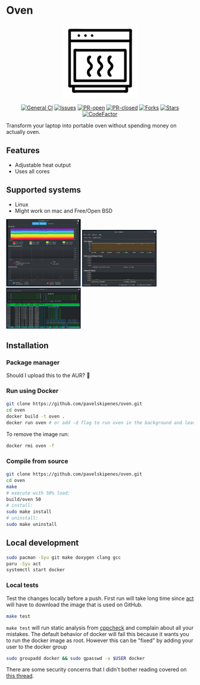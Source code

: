 # Oven
<div style="text-align:center">
    <img src="./docs/logo.svg" height="200"></img>

[![General CI](https://github.com/pavelskipenes/oven/workflows/General%20CI/badge.svg)](https://github.com/pavelskipenes/oven/workflows/General%20CI/badge.svg)
[![Issues](https://img.shields.io/github/issues/pavelskipenes/oven.svg)](https://github.com/pavelskipenes/oven/issues)
[![PR-open](https://img.shields.io/github/issues-pr/pavelskipenes/oven.svg)](https://github.com/pavelskipenes/oven/pulls)
[![PR-closed](https://img.shields.io/github/issues-pr-closed/pavelskipenes/oven.svg)](https://github.com/pavelskipenes/oven/pulls)
[![Forks](https://img.shields.io/github/forks/pavelskipenes/oven.svg)](https://github.com/pavelskipenes/oven/network)
[![Stars](https://img.shields.io/github/stars/pavelskipenes/oven.svg)](https://github.com/pavelskipenes/oven/stargazers)
[![CodeFactor](https://www.codefactor.io/repository/github/pavelskipenes/oven/badge/master)](https://www.codefactor.io/repository/github/pavelskipenes/oven/overview/master)
</div>

Transform your laptop into portable oven without spending money on actually oven.
<object data="docs/logo.svg" height="100" width="100"></object>

## Features
- Adjustable heat output
- Uses all cores

## Supported systems
- Linux
- Might work on mac and Free/Open BSD

<img src="./docs/gnome_system_monitor.png" alt="Gnome system monitor" width="200"/>
<img src="./docs/k_sys_guard.png" alt="KDE System Guard" width="200"/>
<img src="./docs/htop.png" alt="htop" width="200"/>

## Installation

### Package manager
Should I upload this to the AUR? 🤔

### Run using Docker
```bash
git clone https://github.com/pavelskipenes/oven.git
cd oven
docker build -t oven .
docker run oven # or add -d flag to run oven in the background and leave your shell interactive
```

To remove the image run:
```bash
docker rmi oven -f
```

### Compile from source
```bash
git clone https://github.com/pavelskipenes/oven.git
cd oven
make
# execute with 50% load:
build/oven 50
# install:
sudo make install
# uninstall:
sudo make uninstall
```

## Local development
```bash
sudo pacman -Syu git make doxygen clang gcc
paru -Syu act
systemctl start docker
```

### Local tests
Test the changes locally before a push. First run will take long time since [act](https://github.com/nektos/act) will have to download the image that is used on GitHub.
```bash
make test
```
`make test` will run static analysis from [cppcheck](https://github.com/danmar/cppcheck) and complain about all your mistakes.
The default behavior of docker will fail this because it wants you to run the docker image as root. However this can be "fixed" by adding your user to the docker group
```bash
sudo groupadd docker && sudo gpasswd -a $USER docker
```
There are some security concerns that I didn't bother reading covered on [this thread](https://askubuntu.com/questions/477551/how-can-i-use-docker-without-sudo).
